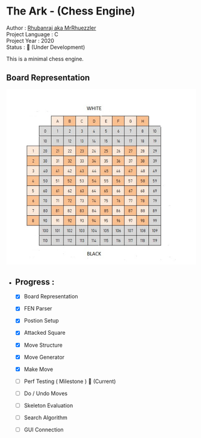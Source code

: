 # The Ark - (Chess Engine)
Author           : [Rhubanraj aka MrRhuezzler](https://github.com/MrRhuezzler)  
Project Language : C  
Project Year     : 2020  
Status           : :triangular_flag_on_post: (Under Development)  

This is a minimal chess engine.  

## Board Representation
![ChessBoardRepresentation](/Resources/ChessBoardRep.jpg)

- ## Progress :
    - [X] Board Representation
    - [X] FEN Parser
    - [X] Postion Setup
    - [X] Attacked Square
    - [X] Move Structure
    - [X] Move Generator
    - [X] Make Move 
    - [ ] Perf Testing ( Milestone ) :triangular_flag_on_post: (Current)
    - [ ] Do / Undo Moves
    - [ ] Skeleton Evaluation
    - [ ] Search Algorithm
    - [ ] GUI Connection
    